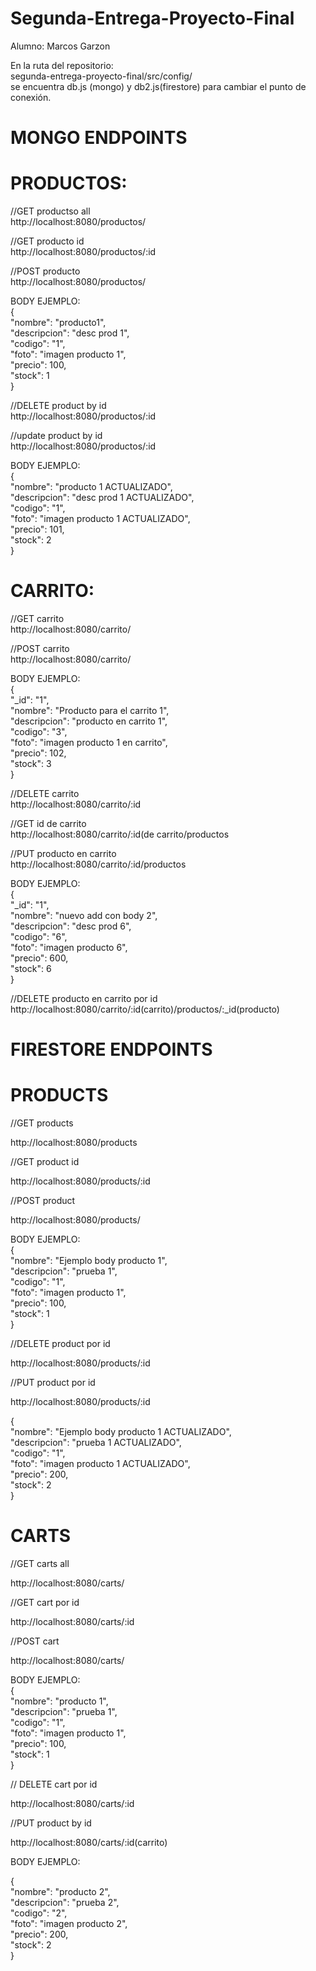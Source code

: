 # Segunda-Entrega-Proyecto-Final   
Alumno: Marcos Garzon

En la ruta del repositorio:  
segunda-entrega-proyecto-final/src/config/  
se encuentra db.js (mongo) y db2.js(firestore) para cambiar el punto de conexión.


# MONGO ENDPOINTS  

# PRODUCTOS:  

//GET productso all  
http://localhost:8080/productos/  

//GET producto id  
http://localhost:8080/productos/:id   

//POST producto  
http://localhost:8080/productos/  

BODY EJEMPLO:  
{  
"nombre": "producto1",  
"descripcion": "desc prod 1",  
"codigo": "1",  
"foto": "imagen producto 1",  
"precio": 100,  
"stock": 1  
}  
  
//DELETE product by id  
http://localhost:8080/productos/:id  
  
//update product by id  
http://localhost:8080/productos/:id  
  
BODY EJEMPLO:  
{  
"nombre": "producto 1 ACTUALIZADO",  
"descripcion": "desc prod 1 ACTUALIZADO",  
"codigo": "1",  
"foto": "imagen producto 1 ACTUALIZADO",  
"precio": 101,  
"stock": 2  
}

# CARRITO:    
  
//GET carrito  
http://localhost:8080/carrito/  
  
//POST carrito  
http://localhost:8080/carrito/  
  
BODY EJEMPLO:  
{  
"_id": "1",  
"nombre": "Producto para el carrito 1",  
"descripcion": "producto en carrito 1",  
"codigo": "3",  
"foto": "imagen producto 1 en carrito",  
"precio": 102,  
"stock": 3  
}  
  
//DELETE carrito   
http://localhost:8080/carrito/:id  
  
//GET id de carrito  
http://localhost:8080/carrito/:id(de carrito/productos  
  
//PUT producto en carrito   
http://localhost:8080/carrito/:id/productos  
  
BODY EJEMPLO:  
{  
"_id": "1",  
"nombre": "nuevo add con body 2",  
"descripcion": "desc prod 6",  
"codigo": "6",  
"foto": "imagen producto 6",  
"precio": 600,  
"stock": 6  
}  
  
//DELETE producto en carrito por id  
http://localhost:8080/carrito/:id(carrito)/productos/:_id(producto)  
  
# FIRESTORE ENDPOINTS    
  
# PRODUCTS    
  
//GET products  
  
http://localhost:8080/products  
  
//GET product id  
  
http://localhost:8080/products/:id  
  
//POST product  
  
http://localhost:8080/products/  
  
BODY EJEMPLO:  
{  
"nombre": "Ejemplo body producto 1",  
"descripcion": "prueba 1",  
"codigo": "1",  
"foto": "imagen producto 1",  
"precio": 100,  
"stock": 1  
}  
  
//DELETE product por id  
  
http://localhost:8080/products/:id  
  
//PUT product por id   
  
http://localhost:8080/products/:id  
  
{  
"nombre": "Ejemplo body producto 1 ACTUALIZADO",  
"descripcion": "prueba 1 ACTUALIZADO",  
"codigo": "1",  
"foto": "imagen producto 1 ACTUALIZADO",  
"precio": 200,  
"stock": 2  
}  

# CARTS
    
//GET carts all      
      
http://localhost:8080/carts/     
    
//GET cart por id  
  
http://localhost:8080/carts/:id     
  
//POST cart   
    
http://localhost:8080/carts/   
  
BODY EJEMPLO:  
{    
"nombre": "producto 1",  
"descripcion": "prueba 1",  
"codigo": "1",  
"foto": "imagen producto 1",  
"precio": 100,  
"stock": 1  
}  
   
// DELETE cart por id  
  
http://localhost:8080/carts/:id     
  
//PUT product by id

http://localhost:8080/carts/:id(carrito)
  
BODY EJEMPLO:  
  
{      
"nombre": "producto 2",    
"descripcion": "prueba 2",    
"codigo": "2",    
"foto": "imagen producto 2",    
"precio": 200,    
"stock": 2    
}   







